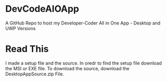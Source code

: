 # DevCodeAIOApp
A GitHub Repo to host my Developer-Coder All in One App - Desktop and UWP Versions
# Read This
I made a setup file and the source. In oredr to find the setup file download the MSI or EXE file. To download the source, download the DesktopAppSource.zip File.
